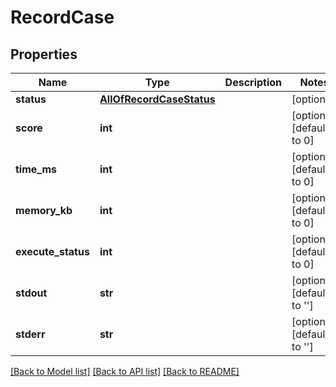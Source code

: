 # RecordCase

## Properties
Name | Type | Description | Notes
------------ | ------------- | ------------- | -------------
**status** | [**AllOfRecordCaseStatus**](AllOfRecordCaseStatus.md) |  | [optional] 
**score** | **int** |  | [optional] [default to 0]
**time_ms** | **int** |  | [optional] [default to 0]
**memory_kb** | **int** |  | [optional] [default to 0]
**execute_status** | **int** |  | [optional] [default to 0]
**stdout** | **str** |  | [optional] [default to '']
**stderr** | **str** |  | [optional] [default to '']

[[Back to Model list]](../README.md#documentation-for-models) [[Back to API list]](../README.md#documentation-for-api-endpoints) [[Back to README]](../README.md)

